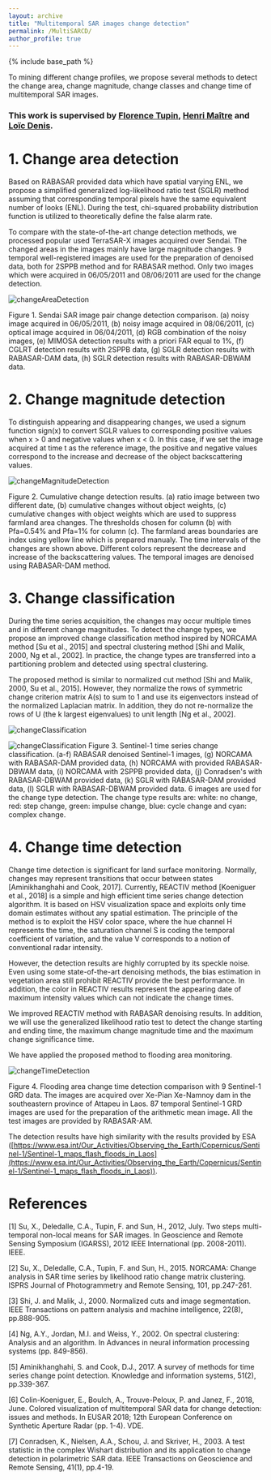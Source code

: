 ```yaml
---
layout: archive
title: "Multitemporal SAR images change detection"
permalink: /MultiSARCD/
author_profile: true
---
```



{% include base_path %}

To mining different change profiles, we propose several methods to detect the change area, change magnitude, change classes and change time of multitemporal SAR images. 

### This work is supervised by [Florence Tupin](https://perso.telecom-paristech.fr/tupin/), [Henri Maître](https://perso.telecom-paristech.fr/maitre/) and  [Loïc Denis](https://perso.univ-st-etienne.fr/deniloic/).

# 1. Change area detection

Based on RABASAR provided data which have spatial varying ENL, we propose a simplified generalized log-likelihood ratio test (SGLR) method assuming that corresponding temporal pixels have the same equivalent number of looks (ENL). During the test, chi-squared  probability distribution function is utilized to theoretically define the false alarm rate. 

To  compare  with  the  state-of-the-art change  detection methods,  we  processed popular used TerraSAR-X images acquired over Sendai. The changed areas in the images mainly have large magnitude changes. 9 temporal well-registered images are used for the preparation of denoised data, both for 2SPPB method and for RABASAR method. Only two images which were acquired in 06/05/2011 and 08/06/2011 are used for the change detection.

![changeAreaDetection](/images/changeAreaDetection2.png)

Figure 1. Sendai SAR image pair change detection comparison. (a) noisy image acquired in 06/05/2011, (b) noisy image acquired in  08/06/2011, (c) optical image acquired in 06/04/2011, (d) RGB combination of the noisy images, (e) MIMOSA detection results with a priori FAR equal to 1%, (f) CGLRT detection results with 2SPPB  data, (g) SGLR detection results with RABASAR-DAM  data, (h) SGLR detection results with RABASAR-DBWAM  data.


# 2. Change magnitude detection

To distinguish  appearing and disappearing changes, we used a signum function sign(x) to convert SGLR values to corresponding positive values when x > 0 and negative values when x < 0. In this case, if we set the image acquired at time t as the reference image, the positive and negative values correspond to the increase and decrease of the object backscattering values.

![changeMagnitudeDetection](/images/changeMagnitudeDetection2.png)

Figure 2. Cumulative change detection results. (a) ratio image between two different date, (b) cumulative changes without object weights, (c) cumulative changes with object weights which are used to suppress farmland area changes. The thresholds chosen for column (b) with Pfa=0.54% and Pfa=1% for column (c). The farmland areas boundaries are index using yellow line which is prepared manualy. The time intervals of the changes are shown above. Different colors  represent the decrease and increase of the backscattering values. The temporal images are denoised using RABASAR-DAM method.


# 3. Change classification

During the time series acquisition, the changes may occur multiple times and in different change magnitudes. To detect the change types, we propose an improved change classification method inspired by NORCAMA method [Su et al., 2015] and spectral clustering method [Shi and Malik, 2000, Ng et al., 2002]. In practice, the change types are transferred into a partitioning problem and detected using spectral clustering.

The proposed method is similar to normalized cut method [Shi and Malik, 2000, Su et al., 2015]. However, they normalize the rows of symmetric change criterion matrix A(s) to sum to 1 and  use its eigenvectors instead of the normalized Laplacian matrix. In addition, they do not re-normalize the rows of U (the k largest eigenvalues) to unit length [Ng et al., 2002].

![changeClassification](/images/changeClassification2.png)

![changeClassification](/images/changeClassification4.png)
Figure 3. Sentinel-1 time series change classification. (a-f) RABASAR denoised Sentinel-1 images, (g) NORCAMA with RABASAR-DAM  provided data, (h) NORCAMA with provided RABASAR-DBWAM data, (i) NORCAMA with 2SPPB provided data, (j) Conradsen's with RABASAR-DBWAM provided data, (k) SGLR with RABASAR-DAM provided data, (l) SGLR with RABASAR-DBWAM provided data. 6 images are used for the change type detection. The change type results are: white: no change, red: step change, green: impulse change, blue: cycle change and cyan: complex change.


# 4. Change time detection

Change time detection is significant for land surface monitoring. Normally, changes
may represent transitions that occur between states [Aminikhanghahi and Cook, 2017].
Currently, REACTIV method [Koeniguer et al., 2018] is a simple and
high efficient time series change detection algorithm. It is based on HSV visualization
space and exploits only time domain estimates without any spatial estimation. The principle of the method is to exploit the HSV color space, where the hue channel H represents the time, the saturation channel S is coding the temporal coefficient of variation,
and the value V corresponds to a notion of conventional radar intensity.

However, the detection results are highly corrupted by its speckle noise. Even using some
state-of-the-art denoising methods, the bias estimation in vegetation area still prohibit
REACTIV provide the best performance. In addition, the color in REACTIV results
represent the appearing date of maximum intensity values which can not indicate the
change times.

We improved REACTIV method with RABASAR denoising results. In addition, we will use  the generalized likelihood ratio test to  detect the change starting and ending time, the maximum change magnitude time and the maximum change significance time.



We have applied the proposed method to  flooding area monitoring.

![changeTimeDetection](/images/changeTimeDetection.png)

Figure 4. Flooding area change time detection comparison with 9 Sentinel-1 GRD
data. The images are acquired over Xe-Pian Xe-Namnoy dam in the southeastern province
of Attapeu in Laos. 87 temporal Sentinel-1 GRD images are used for the preparation of
the arithmetic mean image. All the test images are provided by RABASAR-AM.

The detection results have high similarity with the results provided by ESA ([https://www.esa.int/Our_Activities/Observing_the_Earth/Copernicus/Sentinel-1/Sentinel-1_maps_flash_floods_in_Laos](https://www.esa.int/Our_Activities/Observing_the_Earth/Copernicus/Sentinel-1/Sentinel-1_maps_flash_floods_in_Laos)).


# References

[1] Su, X., Deledalle, C.A., Tupin, F. and Sun, H., 2012, July. Two steps multi-temporal non-local means for SAR images. In Geoscience and Remote Sensing Symposium (IGARSS), 2012 IEEE International (pp. 2008-2011). IEEE.

[2] Su, X., Deledalle, C.A., Tupin, F. and Sun, H., 2015. NORCAMA: Change analysis in SAR time series by likelihood ratio change matrix clustering. ISPRS Journal of Photogrammetry and Remote Sensing, 101, pp.247-261.

[3] Shi, J. and Malik, J., 2000. Normalized cuts and image segmentation. IEEE Transactions on pattern analysis and machine intelligence, 22(8), pp.888-905.

[4] Ng, A.Y., Jordan, M.I. and Weiss, Y., 2002. On spectral clustering: Analysis and an algorithm. In Advances in neural information processing systems (pp. 849-856).

[5] Aminikhanghahi, S. and Cook, D.J., 2017. A survey of methods for time series change point detection. Knowledge and information systems, 51(2), pp.339-367.

[6] Colin-Koeniguer, E., Boulch, A., Trouve-Peloux, P. and Janez, F., 2018, June. Colored visualization of multitemporal SAR data for change detection: issues and methods. In EUSAR 2018; 12th European Conference on Synthetic Aperture Radar (pp. 1-4). VDE.

[7] Conradsen, K., Nielsen, A.A., Schou, J. and Skriver, H., 2003. A test statistic in the complex Wishart distribution and its application to change detection in polarimetric SAR data. IEEE Transactions on Geoscience and Remote Sensing, 41(1), pp.4-19.





